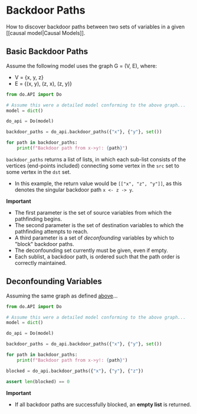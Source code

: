 # Backdoor Paths

How to discover backdoor paths between two sets of variables in a given [[causal model|Causal Models]].

## Basic Backdoor Paths

Assume the following model uses the graph G = (V, E), where:
- V = {x, y, z}
- E = {(x, y), (z, x), (z, y)}

```python
from do.API import Do

# Assume this were a detailed model conforming to the above graph...
model = dict()

do_api = Do(model)

backdoor_paths = do_api.backdoor_paths({"x"}, {"y"}, set())

for path in backdoor_paths:
    print(f"Backdoor path from x->y!: {path}")
```

``backdoor_paths`` returns a list of lists, in which each sub-list consists of the vertices (end-points included) connecting some vertex in the ``src`` set to some vertex in the ``dst`` set.
- In this example, the return value would be ``[["x", "z", "y"]]``, as this denotes the singular backdoor path ``x <- z -> y``.

**Important**
- The first parameter is the set of source variables from which the pathfinding begins.
- The second parameter is the set of destination variables to which the pathfinding attempts to reach.
- A third parameter is a set of *deconfounding* variables by which to "block" backdoor paths.
- The deconfounding set currently must be given, even if empty.
- Each sublist, a backdoor path, is ordered such that the path order is correctly maintained.

## Deconfounding Variables

Assuming the same graph as defined [above](#basic-backdoor-paths)...

```python
from do.API import Do

# Assume this were a detailed model conforming to the above graph...
model = dict()

do_api = Do(model)

backdoor_paths = do_api.backdoor_paths({"x"}, {"y"}, set())

for path in backdoor_paths:
    print(f"Backdoor path from x->y!: {path}")

blocked = do_api.backdoor_paths({"x"}, {"y"}, {"z"})

assert len(blocked) == 0
```

**Important**
- If all backdoor paths are successfully blocked, an **empty list** is returned.
